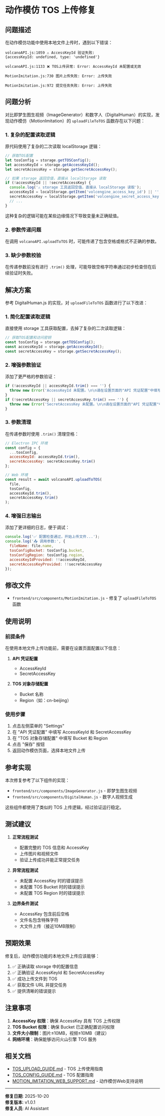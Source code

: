 # 动作模仿 TOS 上传修复

## 问题描述

在动作模仿功能中使用本地文件上传时，遇到以下错误：

```
volcanoAPI.js:1059 ⚠️ AccessKeyId 验证失败: 
{accessKeyId: undefined, type: 'undefined'}

volcanoAPI.js:1133 ❌ TOS上传异常: Error: AccessKeyId 未配置或无效

MotionImitation.js:730 图片上传失败: Error: 上传失败

MotionImitation.js:972 提交任务失败: Error: 上传失败
```

## 问题分析

对比即梦生图生视频（ImageGenerator）和数字人（DigitalHuman）的实现，发现动作模仿（MotionImitation）的 `uploadFileToTOS` 函数存在以下问题：

### 1. 复杂的配置读取逻辑

原代码使用了复杂的二次读取 localStorage 逻辑：

```javascript
// 获取TOS配置
let tosConfig = storage.getTOSConfig();
let accessKeyId = storage.getAccessKeyId();
let secretAccessKey = storage.getSecretAccessKey();

// 如果 storage 返回空值，直接从 localStorage 读取
if (!accessKeyId || !secretAccessKey) {
  console.log('⚠️ storage 工具返回空值，直接从 localStorage 读取');
  accessKeyId = localStorage.getItem('volcengine_access_key_id') || '';
  secretAccessKey = localStorage.getItem('volcengine_secret_access_key') || '';
  // ...
}
```

这种复杂的逻辑可能在某些边缘情况下导致变量未正确赋值。

### 2. 参数传递问题

在调用 `volcanoAPI.uploadToTOS` 时，可能传递了包含空格或格式不正确的参数。

### 3. 缺少参数校验

在传递参数前没有进行 `.trim()` 处理，可能导致空格字符串通过初步检查但在后续验证时失败。

## 解决方案

参考 DigitalHuman.js 的实现，对 `uploadFileToTOS` 函数进行了以下改进：

### 1. 简化配置读取逻辑

直接使用 storage 工具获取配置，去掉了复杂的二次读取逻辑：

```javascript
// 获取TOS配置和访问密钥
const tosConfig = storage.getTOSConfig();
const accessKeyId = storage.getAccessKeyId();
const secretAccessKey = storage.getSecretAccessKey();
```

### 2. 增强参数验证

添加了更严格的参数验证：

```javascript
if (!accessKeyId || accessKeyId.trim() === '') {
  throw new Error('AccessKeyId 未配置。\n\n请在设置页面的"API 凭证配置"中填写 AccessKeyId');
}
if (!secretAccessKey || secretAccessKey.trim() === '') {
  throw new Error('SecretAccessKey 未配置。\n\n请在设置页面的"API 凭证配置"中填写 SecretAccessKey');
}
```

### 3. 参数清理

在传递参数时使用 `.trim()` 清理空格：

```javascript
// Electron IPC 环境
const config = {
  ...tosConfig,
  accessKeyId: accessKeyId.trim(),
  secretAccessKey: secretAccessKey.trim()
};

// Web 环境
const result = await volcanoAPI.uploadToTOS(
  file, 
  tosConfig, 
  accessKeyId.trim(), 
  secretAccessKey.trim()
);
```

### 4. 增强日志输出

添加了更详细的日志，便于调试：

```javascript
console.log('✅ 配置检查通过，开始上传文件...');
console.log('📤 调用参数:', {
  fileName: file.name,
  tosConfigBucket: tosConfig.bucket,
  tosConfigRegion: tosConfig.region,
  accessKeyIdProvided: !!accessKeyId,
  secretAccessKeyProvided: !!secretAccessKey
});
```

## 修改文件

- `frontend/src/components/MotionImitation.js` - 修复了 `uploadFileToTOS` 函数

## 使用说明

### 前提条件

在使用本地文件上传功能前，需要在设置页面配置以下信息：

1. **API 凭证配置**
   - AccessKeyId
   - SecretAccessKey

2. **TOS 对象存储配置**
   - Bucket 名称
   - Region（如：cn-beijing）

### 使用步骤

1. 点击左侧菜单的 "Settings"
2. 在 "API 凭证配置" 中填写 AccessKeyId 和 SecretAccessKey
3. 在 "TOS 对象存储配置" 中填写 Bucket 和 Region
4. 点击 "保存" 按钮
5. 返回动作模仿页面，选择本地文件上传

## 参考实现

本次修复参考了以下组件的实现：

- `frontend/src/components/ImageGenerator.js` - 即梦生图生视频
- `frontend/src/components/DigitalHuman.js` - 数字人视频生成

这些组件都使用了类似的 TOS 上传逻辑，经过验证运行稳定。

## 测试建议

1. **正常流程测试**
   - 配置完整的 TOS 信息和 AccessKey
   - 上传图片和视频文件
   - 验证上传成功并能正常提交任务

2. **异常流程测试**
   - 未配置 AccessKey 时的错误提示
   - 未配置 TOS Bucket 时的错误提示
   - 未配置 TOS Region 时的错误提示

3. **边界条件测试**
   - AccessKey 包含前后空格
   - 文件名包含特殊字符
   - 大文件上传（接近10MB限制）

## 预期效果

修复后，动作模仿功能的本地文件上传应该能够：

1. ✅ 正确读取 storage 中的配置信息
2. ✅ 正确验证 AccessKeyId 和 SecretAccessKey
3. ✅ 成功上传文件到 TOS
4. ✅ 获取文件 URL 并提交任务
5. ✅ 提供清晰的错误提示

## 注意事项

1. **AccessKey 权限**：确保 AccessKey 具有 TOS 上传权限
2. **TOS Bucket 权限**：确保 Bucket 已正确配置访问权限
3. **文件大小限制**：图片≤10MB，视频≤10MB（建议）
4. **网络环境**：确保能够访问火山引擎 TOS 服务

## 相关文档

- [TOS_UPLOAD_GUIDE.md](../../frontend/docs/TOS_UPLOAD_GUIDE.md) - TOS 上传使用指南
- [TOS_CONFIG_GUIDE.md](TOS_CONFIG_GUIDE.md) - TOS 配置指南
- [MOTION_IMITATION_WEB_SUPPORT.md](MOTION_IMITATION_WEB_SUPPORT.md) - 动作模仿Web支持说明

---

**修复日期**: 2025-10-20  
**修复版本**: v1.0.1  
**修复人员**: AI Assistant

